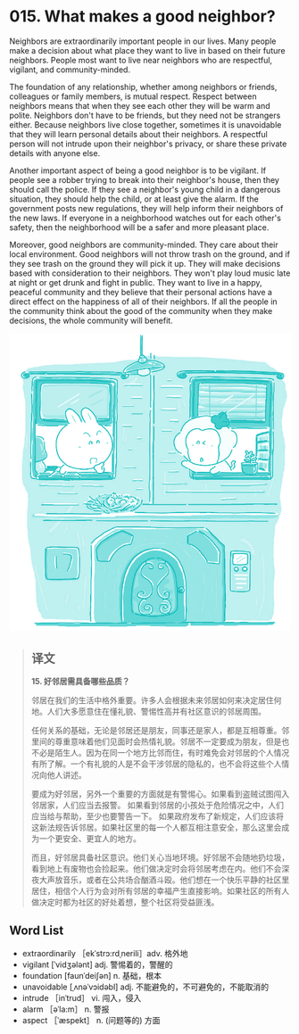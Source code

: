 # 015. What makes a good neighbor?

Neighbors are extraordinarily important people in our lives. Many people make a decision about what place they want to live in based on their future neighbors. People most want to live near neighbors who are respectful, vigilant, and community-minded.

The foundation of any relationship, whether among neighbors or friends, colleagues or family members, is mutual respect. Respect between neighbors means that when they see each other they will be warm and polite. Neighbors don't have to be friends, but they need not be strangers either. Because neighbors live close together, sometimes it is unavoidable that they will learn personal details about their neighbors. A respectful person will not intrude upon their neighbor's privacy, or share these private details with anyone else.

Another important aspect of being a good neighbor is to be vigilant. If people see a robber trying to break into their neighbor's house, then they should call the police. If they see a neighbor's young child in a dangerous situation, they should help the child, or at least give the alarm. If the government posts new regulations, they will help inform their neighbors of the new laws. If everyone in a neighborhood watches out for each other's safety, then the neighborhood will be a safer and more pleasant place.

Moreover, good neighbors are community-minded. They care about their local environment. Good neighbors will not throw trash on the ground, and if they see trash on the ground they will pick it up. They will make decisions based with consideration to their neighbors. They won't play loud music late at night or get drunk and fight in public. They want to live in a happy, peaceful community and they believe that their personal actions have a direct effect on the happiness of all of their neighbors. If all the people in the community think about the good of the community when they make decisions, the whole community will benefit.

![](.gitbook/assets/toefl-ibt-high-score-essays-015.jpg)

> ## 译文
>
> **15. 好邻居需具备哪些品质？**
>
> 邻居在我们的生活中格外重要。许多人会根据未来邻居如何来决定居住何地。人们大多愿意住在懂礼貌、警惕性高并有社区意识的邻居周围。
>
> 任何关系的基础，无论是邻居还是朋友，同事还是家人，都是互相尊重。邻里间的尊重意味着他们见面时会热情礼貌。邻居不一定要成为朋友，但是也不必是陌生人。因为在同一个地方比邻而住，有时难免会对邻居的个人情况有所了解。一个有礼貌的人是不会干涉邻居的隐私的，也不会将这些个人情况向他人讲述。
>
> 要成为好邻居，另外一个重要的方面就是有警惕心。如果看到盗贼试图闯入邻居家，人们应当去报警。 如果看到邻居的小孩处于危险情况之中，人们应当给与帮助，至少也要警告一下。 如果政府发布了新规定，人们应该将这新法规告诉邻居。如果社区里的每一个人都互相注意安全，那么这里会成为一个更安全、更宜人的地方。
>
> 而且，好邻居具备社区意识。他们关心当地环境。好邻居不会随地扔垃圾，看到地上有废物也会捡起来。他们做决定时会将邻居考虑在内。他们不会深夜大声放音乐，或者在公共场合酗酒斗殴。他们想在一个快乐平静的社区里居住，相信个人行为会对所有邻居的幸福产生直接影响。如果社区的所有人做决定时都为社区的好处着想，整个社区将受益匪浅。

## Word List

* extraordinarily ［ekˈstrɔ:rdˌnerili］adv. 格外地
* vigilant \[ˈvidʒələnt\] adj. 警惕着的，警醒的
* foundation \[faunˈdeiʃən\] n. 基础，根本
* unavoidable \[ˌʌnəˈvɔidəbl\] adj. 不能避免的，不可避免的，不能取消的
* intrude ［inˈtrud］ vi. 闯入，侵入
* alarm ［əˈla:m］ n. 警报
* aspect ［ˈæspekt］ n. \(问题等的\) 方面

